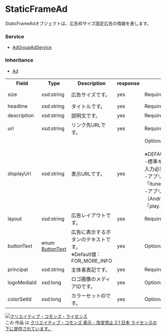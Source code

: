 # StaticFrameAd
StaticFrameAdオブジェクトは、広告枠サイズ固定広告の情報を表します。

### Service
+ [AdGroupAdService](../services/AdGroupAdService.md)

### Inheritance
+ [Ad](./Ad.md)

<table>
 <tr>
  <th>Field</th>
  <th>Type</th>
  <th>Description</th>
  <th>response</th>
  <th>add</th>
  <th>set</th>
  <th>remove</th>
 </tr>
 <tr>
  <td>size</td>
  <td>xsd:string</td>
  <td>広告サイズです。</td>
  <td>yes</td>
  <td>Requirement</td>
  <td>Requirement<br>NotUpdatable</td>
  <td>Ignore</td>
 </tr>
 <tr>
  <td>headline</td>
  <td>xsd:string</td>
  <td>タイトルです。</td>
  <td>yes</td>
  <td>Requirement(size=300X250)</td>
  <td>Optional(size=300X250)</td>
  <td>Ignore</td>
 </tr>
 <tr>
  <td>description</td>
  <td>xsd:string</td>
  <td>説明文です。</td>
  <td>yes</td>
  <td>Requirement(size=300X250)</td>
  <td>Optional(size=300X250)</td>
  <td>Ignore</td>
 </tr>
 <tr>
  <td>url</td>
  <td>xsd:string</td>
  <td>リンク先URLです。</td>
  <td>yes</td>
  <td>Requirement(size=300X250)</td>
  <td>Optional(size=300X250)</td>
  <td>Ignore</td>
 </tr>
 <tr>
  <td>displayUrl</td>
  <td>xsd:string</td>
  <td>表示URLです。</td>
  <td>yes</td>
  <td>Optional(size=300X250)<br>
  <br>
  ※DEFAULT値<br>
  -標準キャンペーン：<br>入力必須<br>
  -アプリキャンペーン（iOS）：<br>「itunes.apple.com」<br>
  -アプリキャンペーン（Android）：<br>「play.google.com」  
  </td>
  <td>Optional(size=300X250)<br>
  <br>
  ※入力許可<br>
  -アプリキャンペーン（iOS）：<br>「itunes.apple.com」のみ可能<br>
  -アプリキャンペーン（Android）：<br>「play.google.com」のみ可能  
  </td>
  <td>Ignore</td>
 </tr>
 <tr>
  <td>layout</td>
  <td>xsd:string</td>
  <td>広告レイアウトです。</td>
  <td>yes</td>
  <td>Requirement(size=300X250)</td>
  <td>Requirement(size=300X250)<br>NotUpdatable</td>
  <td>Ignore</td>
 </tr>
 <tr>
  <td>buttonText</td>
  <td>enum <a href="./ButtonText.md">ButtonText</a></td>
  <td>広告に表示するボタンのテキストです。<br>
  ※Default値：FOR_MORE_INFO</td>
  <td>yes</td>
  <td>Optional(size=300X250)</td>
  <td>Optional(size=300X250)</td>
  <td>Ignore</td>
 </tr>
 <tr>
  <td>principal</td>
  <td>xsd:string</td>
  <td>主体者表記です。</td>
  <td>yes</td>
  <td>Requirement(size=300X250)</td>
  <td>Optional(size=300X250)</td>
  <td>Ignore</td>
 </tr>
 <tr>
  <td>logoMediaId</td>
  <td>xsd:long</td>
  <td>ロゴ画像のメディアIDです。</td>
  <td>yes</td>
  <td>Optional(size=300X250)</td>
  <td>Optional(size=300X250)</td>
  <td>Ignore</td>
 </tr>
 <tr>
  <td>colorSetId</td>
  <td>xsd:long</td>
  <td>カラーセットIDです。</td>
  <td>yes</td>
  <td>Optional(size=300X250)</td>
  <td>Optional(size=300X250)</td>
  <td>Ignore</td>
 </tr>
</table>

<a rel="license" href="http://creativecommons.org/licenses/by-nd/2.1/jp/"><img alt="クリエイティブ・コモンズ・ライセンス" style="border-width:0" src="https://i.creativecommons.org/l/by-nd/2.1/jp/88x31.png" /></a><br />この 作品 は <a rel="license" href="http://creativecommons.org/licenses/by-nd/2.1/jp/">クリエイティブ・コモンズ 表示 - 改変禁止 2.1 日本 ライセンスの下に提供されています。</a>
